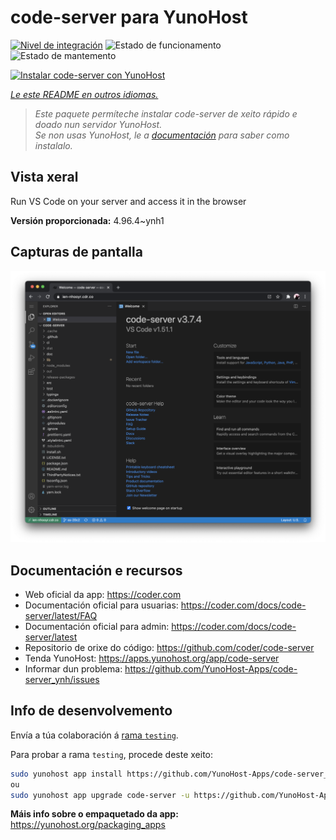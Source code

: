 <!--
NOTA: Este README foi creado automáticamente por <https://github.com/YunoHost/apps/tree/master/tools/readme_generator>
NON debe editarse manualmente.
-->

# code-server para YunoHost

[![Nivel de integración](https://apps.yunohost.org/badge/integration/code-server)](https://ci-apps.yunohost.org/ci/apps/code-server/)
![Estado de funcionamento](https://apps.yunohost.org/badge/state/code-server)
![Estado de mantemento](https://apps.yunohost.org/badge/maintained/code-server)

[![Instalar code-server con YunoHost](https://install-app.yunohost.org/install-with-yunohost.svg)](https://install-app.yunohost.org/?app=code-server)

*[Le este README en outros idiomas.](./ALL_README.md)*

> *Este paquete permíteche instalar code-server de xeito rápido e doado nun servidor YunoHost.*  
> *Se non usas YunoHost, le a [documentación](https://yunohost.org/install) para saber como instalalo.*

## Vista xeral

Run VS Code on your server and access it in the browser


**Versión proporcionada:** 4.96.4~ynh1

## Capturas de pantalla

![Captura de pantalla de code-server](./doc/screenshots/screenshot.png)

## Documentación e recursos

- Web oficial da app: <https://coder.com>
- Documentación oficial para usuarias: <https://coder.com/docs/code-server/latest/FAQ>
- Documentación oficial para admin: <https://coder.com/docs/code-server/latest>
- Repositorio de orixe do código: <https://github.com/coder/code-server>
- Tenda YunoHost: <https://apps.yunohost.org/app/code-server>
- Informar dun problema: <https://github.com/YunoHost-Apps/code-server_ynh/issues>

## Info de desenvolvemento

Envía a túa colaboración á [rama `testing`](https://github.com/YunoHost-Apps/code-server_ynh/tree/testing).

Para probar a rama `testing`, procede deste xeito:

```bash
sudo yunohost app install https://github.com/YunoHost-Apps/code-server_ynh/tree/testing --debug
ou
sudo yunohost app upgrade code-server -u https://github.com/YunoHost-Apps/code-server_ynh/tree/testing --debug
```

**Máis info sobre o empaquetado da app:** <https://yunohost.org/packaging_apps>
